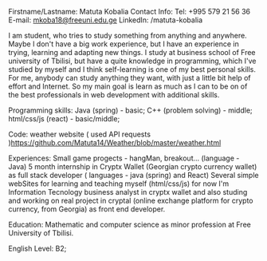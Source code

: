 Firstname/Lastname: Matuta Kobalia
Contact Info: 
Tel: +995 579 21 56 36 
E-mail: mkoba18@freeuni.edu.ge
LinkedIn: /matuta-kobalia

I am student, who tries to study something from anything and anywhere. Maybe I don't have a big work experience, but I have an experience in trying, learning and adapting new things. I study at business school of Free university of Tbilisi, but have a quite knowledge in programming, which I've studied by myself and I think self-learning is one of my best personal skills. For me, anybody can study anything they want, with just a little bit help of effort and Internet. So my main goal is learn as much as I can to be on of the best professionals in web development with additional skills. 

Programming skills:
Java (spring) - basic;
C++ (problem solving) - middle;
html/css/js (react) - basic/middle;

Code: weather website ( used API requests )https://github.com/Matuta14/Weather/blob/master/weather.html

Experiences:
Small game progects - hangMan, breakout... (language - Java)
5 month internship in Cryptx Wallet (Georgian crypto currency wallet) as full stack developer ( languages - java (spring) and React)
Several simple webSites for learning and teaching myself (html/css/js)
for now I'm Information Tecnology business analyst in cryptx wallet and also studing and working on real project in cryptal (online exchange platform for crypto currency, from Georgia) as front end developer. 

Education:
Mathematic and computer science as minor profession at Free University of Tbilisi. 

English Level: B2;